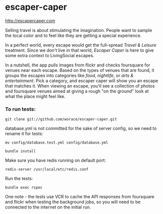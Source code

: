 escaper-caper
=============

http://escapercaper.com

Selling travel is about stimulating the imagination. People want to
sample the local color and to feel like they are getting a special
experience.

In a perfect world, every escape would get the full-spread _Travel &
Leisure_ treatment. Since we don't live in that world, _Escaper Caper_
is here to give some extra context to LivingSocial escapes.

In a nutshell, the app pulls images from flickr and checks foursquare
for venues near each escape. Based on the types of venues that are
found, it groups the escapes into categories like _food_, _nightlife_,
or _arts & entertainment_. Pick a category, and escaper caper will show
you an escape that matches it. When viewing an escape, you'll see a
collection of photos and foursquare venues aimed at giving a rough "on
the ground" look at what the place might feel like. 

### To run tests:

`git clone git://github.com/worace/escaper-caper.git`

database.yml is not committed for the sake of server config, so we need to rename it for tests:

`mv config/database.test.yml config/database.yml`

`bundle install`

Make sure you have redis running on default port:

`redis-server /usr/local/etc/redis.conf`

Run the tests:

`bundle exec rspec`

One note - the tests use VCR to cache the API responses from foursquare
and flickr when testing the background jobs, so you will need to be
connected to the internet on the initial run.
